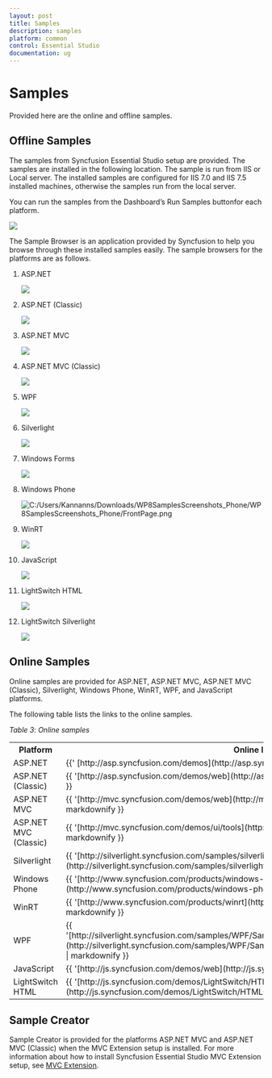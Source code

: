 ```yaml
---
layout: post
title: Samples
description: samples
platform: common
control: Essential Studio
documentation: ug
---
```


# Samples

Provided here are the online and offline samples.

## Offline Samples

The samples from Syncfusion Essential Studio setup are provided. The samples are installed in the following location. The sample is run from IIS or Local server. The installed samples are configured for IIS 7.0 and IIS 7.5 installed machines, otherwise the samples run from the local server.

You can run the samples from the Dashboard’s Run Samples buttonfor each platform. 

![](Offline-Samples_images/Offline-Samples_img1.png)

The Sample Browser is an application provided by Syncfusion to help you browse through these installed samples easily. The sample browsers for the platforms are as follows.

1.  ASP.NET

    ![](Offline-Samples_images/Offline-Samples_img2.png)


2.  ASP.NET (Classic)

    ![](Offline-Samples_images/Offline-Samples_img3.png)

3.  ASP.NET MVC

    ![](Offline-Samples_images/Offline-Samples_img4.png)

4.  ASP.NET MVC (Classic)

    ![](Offline-Samples_images/Offline-Samples_img5.png)

5.  WPF
    
    ![](Offline-Samples_images/Offline-Samples_img6.png)

5.  Silverlight
   
    ![](Offline-Samples_images/Offline-Samples_img7.png)

6.  Windows Forms

    ![](Offline-Samples_images/Offline-Samples_img8.png)

7.  Windows Phone

    ![C:/Users/Kannanns/Downloads/WP8SamplesScreenshots_Phone/WP8SamplesScreenshots_Phone/FrontPage.png](Offline-Samples_images/Offline-Samples_img9.png)

8.  WinRT

    ![](Offline-Samples_images/Offline-Samples_img10.png)

9.  JavaScript

    ![](Offline-Samples_images/Offline-Samples_img11.png)

10. LightSwitch HTML
    
	![](Offline-Samples_images/Offline-Samples_img12.png)

11. LightSwitch Silverlight

    ![](Offline-Samples_images/Offline-Samples_img13.png)
	
## Online Samples

Online samples are provided for ASP.NET, ASP.NET MVC, ASP.NET MVC (Classic), Silverlight, Windows Phone, WinRT, WPF, and JavaScript platforms.

The following table lists the links to the online samples.

_Table_ _3_: _Online samples_

<table>
<tr>
<th>
Platform</th><th>
Online link</th></tr>
<tr>
<td>
ASP.NET</td><td>
{{' [http://asp.syncfusion.com/demos](http://asp.syncfusion.com/demos)' | markdownify }}</td></tr>
<tr>
<td>
ASP.NET (Classic)</td><td>
{{ '[http://asp.syncfusion.com/demos/web](http://asp.syncfusion.com/demos/web)' | markdownify }}</td></tr>
<tr>
<td>
ASP.NET MVC</td><td>
{{ '[http://mvc.syncfusion.com/demos/web](http://mvc.syncfusion.com/demos/web)' | markdownify }}</td></tr>
<tr>
<td>
ASP.NET MVC (Classic)</td><td>
{{ '[http://mvc.syncfusion.com/demos/ui/tools](http://mvc.syncfusion.com/demos/ui/tools)' | markdownify }}</td></tr>
<tr>
<td>
Silverlight</td><td>
{{ '[http://silverlight.syncfusion.com/samples/silverlight/](http://silverlight.syncfusion.com/samples/silverlight/)' | markdownify }}</td></tr>
<tr>
<td>
Windows Phone</td><td>
{{ '[http://www.syncfusion.com/products/windows-phone](http://www.syncfusion.com/products/windows-phone)' | markdownify }}</td></tr>
<tr>
<td>
WinRT</td><td>
{{ '[http://www.syncfusion.com/products/winrt](http://www.syncfusion.com/products/winrt)' | markdownify }}</td></tr>
<tr>
<td>
WPF</td><td>
{{ '[http://silverlight.syncfusion.com/samples/WPF/Samples/WPFSampleBrowser/UI/Tools/Tools.htm](http://silverlight.syncfusion.com/samples/WPF/Samples/WPFSampleBrowser/UI/Tools/Tools.htm)' | markdownify }}</td></tr>
<tr>
<td>
JavaScript</td><td>
{{ '[http://js.syncfusion.com/demos/web](http://js.syncfusion.com/demos/web)' | markdownify }}</td></tr>
<tr>
<td>
LightSwitch HTML</td><td>
{{ '[http://js.syncfusion.com/demos/LightSwitch/HTMLClient/](http://js.syncfusion.com/demos/LightSwitch/HTMLClient/)' | markdownify }}</td></tr>
</table>


## Sample Creator

Sample Creator is provided for the platforms ASP.NET MVC and ASP.NET MVC (Classic) when the MVC Extension setup is installed. For more information about how to install Syncfusion Essential Studio MVC Extension setup, see [MVC Extension](http://www.syncfusion.com/kb/2350/how-to-install-syncfusion-essential-studio-mvc-extension-setup).

